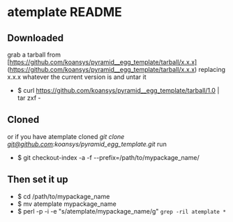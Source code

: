 # atemplate README


## Downloaded
grab a tarball from [https://github.com/koansys/pyramid__egg_template/tarball/x.x.x] (https://github.com/koansys/pyramid__egg_template/tarball/x.x.x)
replacing x.x.x whatever the current version is and untar it

 - $ curl https://github.com/koansys/pyramid__egg_template/tarball/1.0 | tar zxf -


## Cloned

or if you have atemplate cloned *git clone git@github.com:koansys/pyramid_egg_template.git* run

  - $ git checkout-index -a -f --prefix=/path/to/mypackage_name/
  
## Then set it up

  - $ cd /path/to/mypackage_name
  - $ mv atemplate mypackage_name
  - $ perl -p -i -e "s/atemplate/mypackage_name/g" `grep -ril atemplate *`